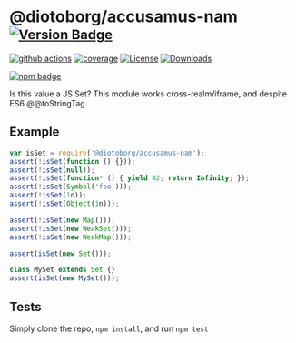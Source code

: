 # @diotoborg/accusamus-nam <sup>[![Version Badge][npm-version-svg]][package-url]</sup>

[![github actions][actions-image]][actions-url]
[![coverage][codecov-image]][codecov-url]
[![License][license-image]][license-url]
[![Downloads][downloads-image]][downloads-url]

[![npm badge][npm-badge-png]][package-url]

Is this value a JS Set? This module works cross-realm/iframe, and despite ES6 @@toStringTag.

## Example

```js
var isSet = require('@diotoborg/accusamus-nam');
assert(!isSet(function () {}));
assert(!isSet(null));
assert(!isSet(function* () { yield 42; return Infinity; });
assert(!isSet(Symbol('foo')));
assert(!isSet(1n));
assert(!isSet(Object(1n)));

assert(!isSet(new Map()));
assert(!isSet(new WeakSet()));
assert(!isSet(new WeakMap()));

assert(isSet(new Set()));

class MySet extends Set {}
assert(isSet(new MySet()));
```

## Tests
Simply clone the repo, `npm install`, and run `npm test`

[package-url]: https://npmjs.org/package/@diotoborg/accusamus-nam
[npm-version-svg]: https://versionbadg.es/inspect-js/@diotoborg/accusamus-nam.svg
[deps-svg]: https://david-dm.org/inspect-js/@diotoborg/accusamus-nam.svg
[deps-url]: https://david-dm.org/inspect-js/@diotoborg/accusamus-nam
[dev-deps-svg]: https://david-dm.org/inspect-js/@diotoborg/accusamus-nam/dev-status.svg
[dev-deps-url]: https://david-dm.org/inspect-js/@diotoborg/accusamus-nam#info=devDependencies
[npm-badge-png]: https://nodei.co/npm/@diotoborg/accusamus-nam.png?downloads=true&stars=true
[license-image]: https://img.shields.io/npm/l/@diotoborg/accusamus-nam.svg
[license-url]: LICENSE
[downloads-image]: https://img.shields.io/npm/dm/@diotoborg/accusamus-nam.svg
[downloads-url]: https://npm-stat.com/charts.html?package=@diotoborg/accusamus-nam
[codecov-image]: https://codecov.io/gh/inspect-js/@diotoborg/accusamus-nam/branch/main/graphs/badge.svg
[codecov-url]: https://app.codecov.io/gh/inspect-js/@diotoborg/accusamus-nam/
[actions-image]: https://img.shields.io/endpoint?url=https://github-actions-badge-u3jn4tfpocch.runkit.sh/inspect-js/@diotoborg/accusamus-nam
[actions-url]: https://github.com/diotoborg/accusamus-nam/actions
